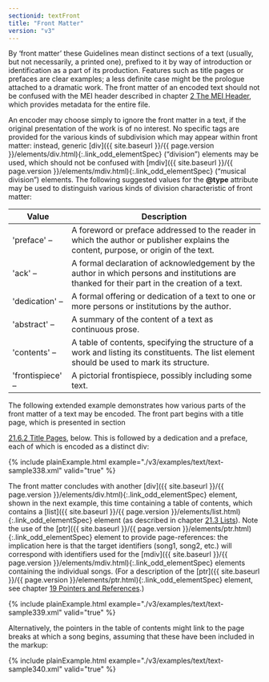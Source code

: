 ```yaml
---
sectionid: textFront
title: "Front Matter"
version: "v3"
---
```




By ‘front matter’ these Guidelines mean distinct sections of a text
(usually, but not necessarily, a printed one), prefixed to it by way of introduction
or
identification as a part of its production. Features such as title pages or prefaces
are
clear examples; a less definite case might be the prologue attached to a dramatic
work. The
front matter of an encoded text should not be confused with the MEI header described
in
chapter <a class="link_ptr" title="The MEI Header" href="{{ site.baseurl }}/{{ page.version }}/guidelines/header.html">2 The MEI Header</a>, which provides metadata for the entire file.

An encoder may choose simply to ignore the front matter in a text, if the original
presentation of the work is of no interest. No specific tags are provided for the
various
kinds of subdivision which may appear within front matter: instead, generic [div]({{ site.baseurl }}/{{ page.version }}/elements/div.html){:.link_odd_elementSpec} (“division”) elements may be used, which should not be confused with [mdiv]({{ site.baseurl }}/{{ page.version }}/elements/mdiv.html){:.link_odd_elementSpec} (“musical division”) elements. The following suggested values for
the **@type** attribute may be used to distinguish various kinds of division
characteristic of front matter:


<table class="table table-striped table-hover">
   <thead>
      <tr>
         <th>Value</th>
         <th>Description</th>
      </tr>
   </thead>
   <tbody>
      <tr>
         <td>'preface' – </td>
         <td>A foreword or preface addressed to the reader in which the author or publisher
            explains the content, purpose, or origin of the text. 
         </td>
      </tr>
      <tr>
         <td>'ack' – </td>
         <td>A formal declaration of acknowledgement by the author in which persons and
            institutions are thanked for their part in the creation of a text.
         </td>
      </tr>
      <tr>
         <td>'dedication' – </td>
         <td>A formal offering or dedication of a text to one or more persons or institutions by
            the author.
         </td>
      </tr>
      <tr>
         <td>'abstract' – </td>
         <td>A summary of the content of a text as continuous prose.</td>
      </tr>
      <tr>
         <td>'contents' – </td>
         <td>A table of contents, specifying the structure of a work and listing its constituents.
            The list element should be used to mark its structure.
         </td>
      </tr>
      <tr>
         <td>'frontispiece' – </td>
         <td>A pictorial frontispiece, possibly including some text.</td>
      </tr>
   </tbody>
</table>
The following extended example demonstrates how various parts of the front matter
of a text
may be encoded. The front part begins with a title page, which is presented in section

<a class="link_ptr" title="Title Pages" href="{{ site.baseurl }}/{{ page.version }}/guidelines/text.html#textTitlePages">21.6.2 Title Pages</a>, below. This is followed by a dedication and a preface, each of
which is encoded as a distinct div:

{% include plainExample.html example="./v3/examples/text/text-sample338.xml" valid="true" %}

The front matter concludes with another [div]({{ site.baseurl }}/{{ page.version }}/elements/div.html){:.link_odd_elementSpec} element, shown in the
next example, this time containing a table of contents, which contains a [list]({{ site.baseurl }}/{{ page.version }}/elements/list.html){:.link_odd_elementSpec} element (as described in chapter 
<a class="link_ptr" title="Lists" href="{{ site.baseurl }}/{{ page.version }}/guidelines/text.html#textLists">21.3 Lists</a>). Note the use of
the [ptr]({{ site.baseurl }}/{{ page.version }}/elements/ptr.html){:.link_odd_elementSpec} element to provide page-references: the implication here is
that the target identifiers (song1, song2, etc.) will correspond with identifiers
used for
the [mdiv]({{ site.baseurl }}/{{ page.version }}/elements/mdiv.html){:.link_odd_elementSpec} elements containing the individual songs. (For a description
of the [ptr]({{ site.baseurl }}/{{ page.version }}/elements/ptr.html){:.link_odd_elementSpec} element, see chapter 
<a class="link_ptr" title="Pointers and References" href="{{ site.baseurl }}/{{ page.version }}/guidelines/ptrRef.html">19 Pointers and References</a>.)

{% include plainExample.html example="./v3/examples/text/text-sample339.xml" valid="true" %}

Alternatively, the pointers in the table of contents might link to the page breaks
at which
a song begins, assuming that these have been included in the markup:

{% include plainExample.html example="./v3/examples/text/text-sample340.xml" valid="true" %}

